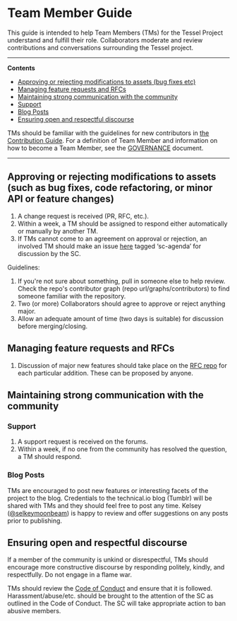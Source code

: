 # Team Member Guide

This guide is intended to help Team Members (TMs) for the Tessel Project understand and fulfill their role. Collaborators moderate and review contributions and conversations surrounding the Tessel project.

---

**Contents**

* [Approving or rejecting modifications to assets (bug fixes etc)](#approving-or-rejecting-modifications-to-assets-such-as-bug-fixes-code-refactoring-or-minor-api-or-feature-changes)
* [Managing feature requests and RFCs](#managing-feature-requests-and-rfcs)
* [Maintaining strong communication with the community](#maintaining-strong-communication-with-the-community)
 * [Support](#support)
 * [Blog Posts](#blog-posts)
* [Ensuring open and respectful discourse](#ensuring-open-and-respectful-discourse)

TMs should be familiar with the guidelines for new contributors in [the Contribution Guide](CONTRIBUTING.md). For a definition of Team Member and information on how to become a Team Member, see the [GOVERNANCE](GOVERNANCE.md) document.

---

## Approving or rejecting modifications to assets (such as bug fixes, code refactoring, or minor API or feature changes)

1. A change request is received (PR, RFC, etc.).
1. Within a week, a TM should be assigned to respond either automatically or manually by another TM.
1. If TMs cannot come to an agreement on approval or rejection, an involved TM should make an issue [here](https://github.com/technicalmachine/tessel-project/issues) tagged ‘sc-agenda’ for discussion by the SC.

Guidelines:

1. If you're not sure about something, pull in someone else to help review. Check the repo's contributor graph (repo url/graphs/contributors) to find someone familiar with the repository.
1. Two (or more) Collaborators should agree to approve or reject anything major.
1. Allow an adequate amount of time (two days is suitable) for discussion before merging/closing.

## Managing feature requests and RFCs

1. Discussion of major new features should take place on the [RFC repo](https://github.com/tessel/rfcs) for each particular addition. These can be proposed by anyone.

## Maintaining strong communication with the community

### Support

1. A support request is received on the forums.
1. Within a week, if no one from the community has resolved the question, a TM should respond.

### Blog Posts

TMs are encouraged to post new features or interesting facets of the project to the blog. Credentials to the technical.io blog (Tumblr) will be shared with TMs and they should feel free to post any time. Kelsey ([@selkeymoonbeam](//twitter.com/selkeymoonbeam)) is happy to review and offer suggestions on any posts prior to publishing.

## Ensuring open and respectful discourse

If a member of the community is unkind or disrespectful, TMs should encourage more constructive discourse by responding politely, kindly, and respectfully. Do not engage in a flame war.

TMs should review the [Code of Conduct](CONDUCT.md) and ensure that it is followed. Harassment/abuse/etc. should be brought to the attention of the SC as outlined in the Code of Conduct. The SC will take appropriate action to ban abusive members.
